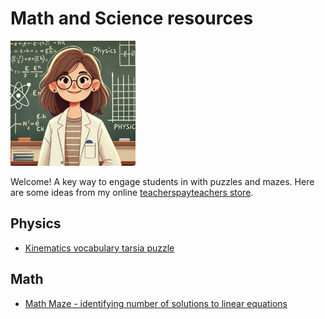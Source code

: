 # Math and Science resources

<img src="https://github.com/scienceteacherhelper/scienceteacherhelper.github.io/blob/main/icon.png" width="200" height="200">

Welcome! A key way to engage students in with puzzles and mazes. Here are some ideas from my online [teacherspayteachers store](https://www.teacherspayteachers.com/store/sciencehelper).

## Physics
- [Kinematics vocabulary tarsia puzzle](https://www.teacherspayteachers.com/Product/Kinematics-vocabulary-tarsia-puzzle-12458791)

## Math
- [Math Maze - identifying number of solutions to linear equations](https://www.teacherspayteachers.com/Product/Math-Maze-number-of-solutions-to-systems-of-equations-12478351)
